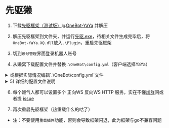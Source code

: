 # 先驱獭

1) 下载[先驱框架（测试版）](http://api.xianqubot.com/index.php?newver=beta)与[OneBot-YaYa](https://github.com/Yiwen-Chan/OneBot-YaYa/releases) 并解压

2) 解压先驱框架到文件夹，并运行[先驱.exe](http://api.xianqubot.com/index.php?newver=beta)，待相关文件生成完毕后，将`OneBot-YaYa.XQ.dll`放入`.\Plugin`，重启先驱框架

3) 切到`账号管理`界面登录机器人账号

4) 从獭窝下载配置文件并替换`.\OneBot\config.yml`（客户端选择YaYa）

<details><summary>或根据实际情况编辑`.\OneBot\config.yml`文件</summary>

- [獭獭](https://xn--v9x.net/)
1. `master`改为`自己的QQ号`
2. `bots` --> `bot`改为在獭獭后台申请的`姬气人QQ`
3. `bots` --> `websocket_reverse` --> `name` 改为`獭獭`
4. `bots` --> `websocket_reverse` --> `enable` 改为`true`
5. `bots` --> `websocket_reverse` --> `url` 改为獭獭后台申请姬气人窝所在的`网址`,有下面四种情况：
```
主窝 ws://xn--v9x.net:80/ws
笔窝 ws://bot.pencilss.top/ws
风窝 ws://temp.dead-war.cn/ws
鸡窝 ws://tata.guomie.club/ws
```
6. `bots` --> `websocket_reverse` --> `access_token` 改为獭獭后台申请时所填的`token`

- [塔塔露](http://tataru.aoba.vip/cloud/)
1. `master`改为`自己的QQ号`

2. `bots` --> `bot`改为在獭獭后台申请的`姬气人QQ`

3. `bots` --> `http` --> `name` 改为`塔塔露`

4. `bots` --> `http` --> `enable` 改为`true`

5. `bots` --> `http` --> `post_url` 改为塔塔露后台右上角个人信息里的API的`网址`

</details>


<details><summary>5) 详细的配置文件说明</summary>

```
# 版本
version: 1.0.5
# 主人QQ号
master: 12345678
# 是否开启DEBUG日志
debug: true
# 心跳设置，默认不动
heratbeat:
  enable: true
  interval: 10000
# 缓存设置，暂未实现
cache:
  database: false
  image: false
  record: false
  video: false
# 不同姬气人的设置，注意yaml中 "-" 代表一个父节点有多个子节点
bots:
# 被设置的姬气人QQ
- bot: 0
  # 正向WS
  websocket:
  # 连接到的服务的名字，自己起
  - name: WSS EXAMPLE
    # 是否启动该服务的连接，连接为 true
    enable: false
    # OneBot建立服务器的HOST，无特殊需求一般为 127.0.0.1
    host: 127.0.0.1
    # OneBot建立服务器的PORT，与插件的端口要对应
    port: 6700
    # OneBot服务器 Token ,一般不动
    access_token: ""
    # OneBot上报格式，可为 string 或 array ，一般不动
    post_message_format: string
  # 反向WS
  websocket_reverse:
  # 连接到的服务的名字，自己起
  - name: WSC EXAMPLE
    # 是否启动该服务的连接，连接为 true
    enable: false
    # 插件服务器的地址，一般只需要改端口
    url: ws://127.0.0.1:8080/ws
    # 暂未实现
    api_url: ws://127.0.0.1:8080/api
    # 暂未实现
    event_url: ws://127.0.0.1:8080/event
    # 暂未实现
    use_universal_client: true
    # 插件填了 Token 这里也要填
    access_token: ""
    # OneBot上报格式，可为 string 或 array ，一般不动
    post_message_format: string
    # 掉线重连的时间间隔，单位毫秒
    reconnect_interval: 3000
  # HTTP 和 HTTP POST
  http:
  # 连接到的服务的名字，自己起
  - name: HTTP EXAMPLE
    # 是否启动该服务的连接，连接为 true
    enable: true
    # OneBot建立服务器的HOST，无特殊需求一般为 127.0.0.1
    host: 127.0.0.1
    # OneBot建立服务器的PORT，与插件的端口要对应
    port: 5700
    # OneBot服务器 Token ,一般不动
    token: ""
    # OneBot 上报的地址，即插件服务器地址
    post_url: 
    # OneBot 上报的 Secret，一般不填
    secret: ""
    # 等待响应时间，一般不动
    time_out: 0
    # OneBot上报格式，可为 string 或 array ，一般不动
    post_message_format: string

```

</details>

6) 每个姬气人都可以设置多个 正向WS 反向WS HTTP 服务，实在不懂[加群](https://jq.qq.com/?_wv=1027&k=PVW9Ol8b)问或者提 [issue](https://github.com/Yiwen-Chan/OneBot-YaYa/issues) 

7) 再次重启先驱框架（热重载什么的咕了）

- 注：不要使用`重载插件`功能，否则会导致框架闪退，此为框架与go不兼容问题
